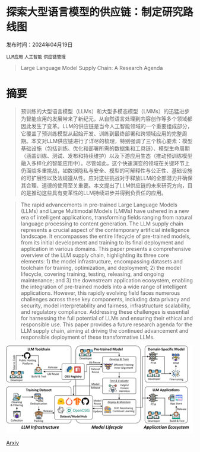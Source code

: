 # 探索大型语言模型的供应链：制定研究路线图

发布时间：2024年04月19日

`LLM应用` `人工智能` `供应链管理`

> Large Language Model Supply Chain: A Research Agenda

# 摘要

> 预训练的大型语言模型（LLMs）和大型多模态模型（LMMs）的迅猛进步为智能应用的发展带来了新纪元，从自然语言处理到内容创作等多个领域都因此发生了变革。LLM的供应链是当今人工智能领域的一个重要组成部分，它覆盖了预训练模型从起始开发、训练到最终部署和跨领域应用的完整周期。本文对LLM供应链进行了详尽的梳理，特别强调了三个核心要素：模型基础设施（包括训练、优化和部署所需的数据集和工具链）、模型生命周期（涵盖训练、测试、发布和持续维护）以及下游应用生态（推动预训练模型融入多样化的智能应用中）。尽管如此，这个快速演变的领域在关键环节上仍面临多重挑战，如数据隐私与安全、模型的可解释性与公正性、基础设施的可扩展性以及法规遵从性。应对这些挑战对于释放LLM的全部潜力并确保其合理、道德的使用至关重要。本文提出了LLM供应链的未来研究方向，目的是推动这些具有变革性的LLM持续进步并得到负责任的应用。

> The rapid advancements in pre-trained Large Language Models (LLMs) and Large Multimodal Models (LMMs) have ushered in a new era of intelligent applications, transforming fields ranging from natural language processing to content generation. The LLM supply chain represents a crucial aspect of the contemporary artificial intelligence landscape. It encompasses the entire lifecycle of pre-trained models, from its initial development and training to its final deployment and application in various domains. This paper presents a comprehensive overview of the LLM supply chain, highlighting its three core elements: 1) the model infrastructure, encompassing datasets and toolchain for training, optimization, and deployment; 2) the model lifecycle, covering training, testing, releasing, and ongoing maintenance; and 3) the downstream application ecosystem, enabling the integration of pre-trained models into a wide range of intelligent applications. However, this rapidly evolving field faces numerous challenges across these key components, including data privacy and security, model interpretability and fairness, infrastructure scalability, and regulatory compliance. Addressing these challenges is essential for harnessing the full potential of LLMs and ensuring their ethical and responsible use. This paper provides a future research agenda for the LLM supply chain, aiming at driving the continued advancement and responsible deployment of these transformative LLMs.

![探索大型语言模型的供应链：制定研究路线图](../../../paper_images/2404.12736/x1.png)

[Arxiv](https://arxiv.org/abs/2404.12736)